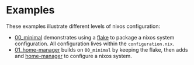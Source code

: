# Examples
These examples illustrate different levels of nixos configuration:

- [00_minimal](./00_minimal/) demonstrates using a [flake](https://nixos.wiki/wiki/Flakes) to package a nixos system configuration. All configuration lives within the `configuration.nix`.
- [01_home-manager](./01_home_manager/) builds on `00_minimal` by keeping the flake, then adds and [home-manager](https://nix-community.github.io/home-manager/) to configure a nixos system. 
